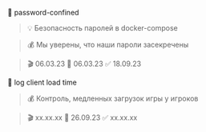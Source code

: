 
🌱 password-confined

> 💡 Безопасность паролей в docker-compose

> 💰 Мы уверены, что наши пароли засекречены

> 🎬 06.03.23 🌱 06.03.23 ✅ 18.09.23 

🌱 log client load time

> 💰 Контроль, медленных загрузок игры у игроков

> 🎬 xx.xx.xx 🌱 26.09.23 ✅ xx.xx.xx 
